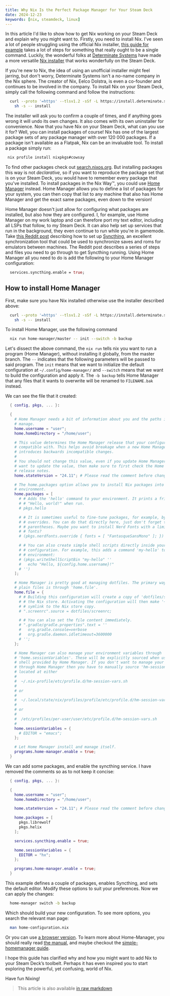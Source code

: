 ```yaml
---
title: Why Nix Is the Perfect Package Manager for Your Steam Deck
date: 2024-12-23
keywords: [nix, steamdeck, linux]
---
```


In this article I'd like to show how to get Nix working on your Steam Deck
and explain why you might want to. Firstly, you need to install Nix. I've seen
a lot of people struggling using the official Nix installer, [this guide for
example](https://www.reddit.com/r/SteamDeck/comments/18d14l9/nix_packages_on_steam_deck/)
takes a lot of steps for something that really ought to be
a single command. Luckily, the wonderful folks at [Determinate
Systems](https://determinate.systems/) have made a more versatile [Nix
installer](https://github.com/DeterminateSystems/nix-installer) that works
wonderfully on the Steam Deck.

If you're new to Nix, the idea of using an unofficial installer might feel
jarring, but don't worry, Determinate Systems isn't a no-name company in
the Nix sphere. The creator of Nix, Eelco Dolstra, is even a co-founder and
continues to be involved in the company. To install Nix on your Steam Deck,
simply call the following command and follow the instructions:

```bash
  curl --proto '=https' --tlsv1.2 -sSf -L https://install.determinate.systems/nix | \
    sh -s -- install
```

The installer will ask you to confirm a couple of times, and if anything goes
wrong it will undo its own changes. It also comes with its own uninstaller
for convenience. Now that you have Nix on your Steam Deck, what can you use
it for? Well, you can install packages of course! Nix has one of the largest
package sets of any package manager with over 120 000 packages. If a package
isn't available as a Flatpak, Nix can be an invaluable tool. To install a
package simply run:

```bash
 nix profile install nixpkgs#cowsay
```

To find other packages check out
[search.nixos.org](https://search.nixos.org/packages). But installing packages
this way is not _declarative_, so if you want to reproduce the package
set that is on your Steam Deck, you would have to remember every package
that you've installed. To install packages in the Nix Way™, you could use
[Home Manager](https://github.com/nix-community/home-manager) instead. Home
Manager allows you to define a list of packages for your system, you can
then copy that list to any machine that also has Home Manager and get the
exact same packages, even down to the version!

Home Manager doesn't just allow for configuring what packages are installed,
but also how they are configured. I, for example, use Home Manager on my work
laptop and can therefore port my text editor, including all LSPs that follow,
to my Steam Deck. It can also help set up services that run in the background,
they even continue to run while you're in gamemode. Take [this Reddit
post](https://www.reddit.com/r/SteamDeck/comments/vocyi5/start_syncthing_automatically_on_steamdeck_even/)
describing how to set up [Syncthing](https://syncthing.net/), an excellent
synchronization tool that could be used to synchronize saves and roms for
emulators between machines. The Reddit post describes a series of steps and
files you need to go through to get Syncthing running. Using Home Manager
all you need to do is add the following to your Home Manager configuration:

```nix
  services.syncthing.enable = true;
```

## How to install Home Manager

First, make sure you have Nix installed otherwise use the installer described above:

```bash
  curl --proto '=https' --tlsv1.2 -sSf -L https://install.determinate.systems/nix | \
    sh -s -- install
```

To install Home Manager, use the following command

```bash
  nix run home-manager/master -- init --switch -b backup
```

Let's dissect the above command, the `nix run` tells nix you want to run
a program (Home Manager), without installing it globally, from the master
branch. The `--` indicates that the following parameters will be passed
to said program. The `init` means that we want to initialize the default
configuration at `~/.config/home-manager/` and `--switch` means that we want to
build the configuration and apply it. The `-b backup` tells Home Manager that
any files that it wants to overwrite will be renamed to `FILENAME.bak` instead.

We can see the file that it created:

```nix {.numberLines}
  { config, pkgs, ... }:

  {
    # Home Manager needs a bit of information about you and the paths it should
    # manage.
    home.username = "user";
    home.homeDirectory = "/home/user";

    # This value determines the Home Manager release that your configuration is
    # compatible with. This helps avoid breakage when a new Home Manager release
    # introduces backwards incompatible changes.
    #
    # You should not change this value, even if you update Home Manager. If you do
    # want to update the value, then make sure to first check the Home Manager
    # release notes.
    home.stateVersion = "24.11"; # Please read the comment before changing.

    # The home.packages option allows you to install Nix packages into your
    # environment.
    home.packages = [
      # # Adds the 'hello' command to your environment. It prints a friendly
      # # "Hello, world!" when run.
      # pkgs.hello

      # # It is sometimes useful to fine-tune packages, for example, by applying
      # # overrides. You can do that directly here, just don't forget the
      # # parentheses. Maybe you want to install Nerd Fonts with a limited number of
      # # fonts?
      # (pkgs.nerdfonts.override { fonts = [ "FantasqueSansMono" ]; })

      # # You can also create simple shell scripts directly inside your
      # # configuration. For example, this adds a command 'my-hello' to your
      # # environment:
      # (pkgs.writeShellScriptBin "my-hello" ''
      #   echo "Hello, ${config.home.username}!"
      # '')
    ];

    # Home Manager is pretty good at managing dotfiles. The primary way to manage
    # plain files is through 'home.file'.
    home.file = {
      # # Building this configuration will create a copy of 'dotfiles/screenrc' in
      # # the Nix store. Activating the configuration will then make '~/.screenrc' a
      # # symlink to the Nix store copy.
      # ".screenrc".source = dotfiles/screenrc;

      # # You can also set the file content immediately.
      # ".gradle/gradle.properties".text = ''
      #   org.gradle.console=verbose
      #   org.gradle.daemon.idletimeout=3600000
      # '';
    };

    # Home Manager can also manage your environment variables through
    # 'home.sessionVariables'. These will be explicitly sourced when using a
    # shell provided by Home Manager. If you don't want to manage your shell
    # through Home Manager then you have to manually source 'hm-session-vars.sh'
    # located at either
    #
    #  ~/.nix-profile/etc/profile.d/hm-session-vars.sh
    #
    # or
    #
    #  ~/.local/state/nix/profiles/profile/etc/profile.d/hm-session-vars.sh
    #
    # or
    #
    #  /etc/profiles/per-user/user/etc/profile.d/hm-session-vars.sh
    #
    home.sessionVariables = {
      # EDITOR = "emacs";
    };

    # Let Home Manager install and manage itself.
    programs.home-manager.enable = true;
  }
```

We can add some packages, and enable the syncthing service. I have removed
the comments so as to not keep it concise:

```nix {.numberLines}
  { config, pkgs, ... }:

  {
    home.username = "user";
    home.homeDirectory = "/home/user";

    home.stateVersion = "24.11"; # Please read the comment before changing.

    home.packages = [
      pkgs.librewolf
      pkgs.helix
    ];

    services.syncthing.enable = true;

    home.sessionVariables = {
      EDITOR = "hx";
    };

    programs.home-manager.enable = true;
  }
```

This example defines a couple of packages, enables Syncthing, and sets the
default editor. Modify these options to suit your preferences. Now we can
apply the changes:

```bash
  home-manager switch -b backup
```

Which should build your new configuration. To see more options, you search
the relevant man page:

```bash
  man home-configuration.nix
```

Or you can use [a browser
version](https://home-manager-options.extranix.com/). To
learn more about Home-Manager, you should really read [the
manual](https://nix-community.github.io/home-manager/index.xhtml),
and maybe checkout the [simple-homemanager
guide](https://github.com/Evertras/simple-homemanager).

I hope this guide has clarified why and how you might want to add Nix to
your Steam Deck’s toolbelt. Perhaps it has even inspired you to start
exploring the powerful, yet confusing, world of Nix.

Have fun Nixing!

> This article is also available [in raw markdown](./index.md)
